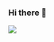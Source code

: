 ### Hi there 👋
<img src="https://github-readme-stats.vercel.app/api?username=soundar-surya&&show_icons=true&title_color=ffffff&icon_color=bb2acf&text_color=daf7dc&bg_color=151515">
